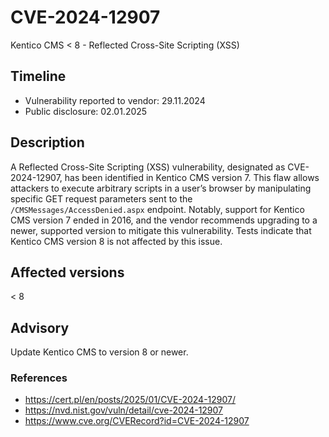 # CVE-2024-12907
Kentico CMS < 8 - Reflected Cross-Site Scripting (XSS)

## Timeline
- Vulnerability reported to vendor: 29.11.2024
- Public disclosure: 02.01.2025

## Description

A Reflected Cross-Site Scripting (XSS) vulnerability, designated as CVE-2024-12907, has been identified in Kentico CMS version 7. This flaw allows attackers to execute arbitrary scripts in a user’s browser by manipulating specific GET request parameters sent to the `/CMSMessages/AccessDenied.aspx` endpoint. Notably, support for Kentico CMS version 7 ended in 2016, and the vendor recommends upgrading to a newer, supported version to mitigate this vulnerability. Tests indicate that Kentico CMS version 8 is not affected by this issue. 

## Affected versions
< 8

## Advisory
Update Kentico CMS to version 8 or newer.

### References
* https://cert.pl/en/posts/2025/01/CVE-2024-12907/
* https://nvd.nist.gov/vuln/detail/cve-2024-12907
* https://www.cve.org/CVERecord?id=CVE-2024-12907
